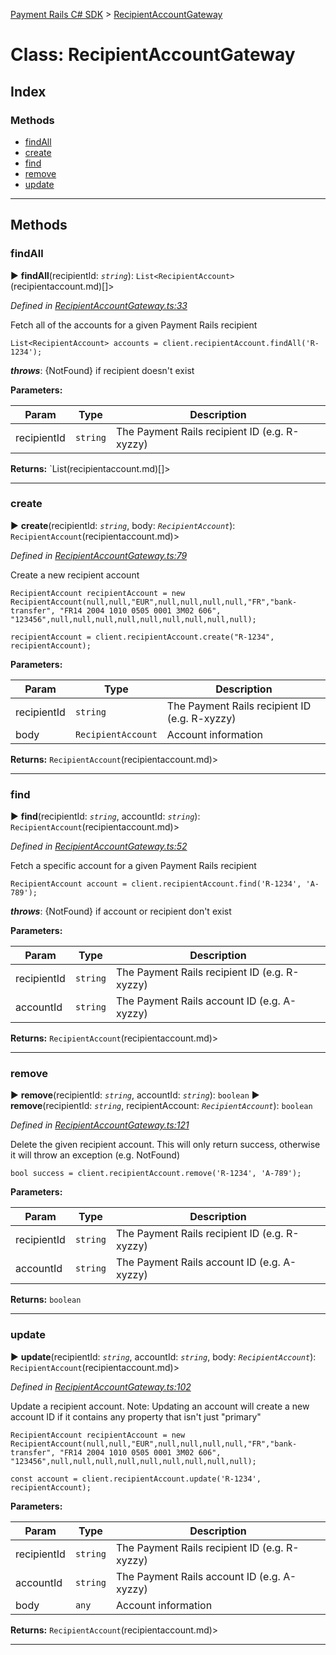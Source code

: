 [Payment Rails C# SDK](../README.md) > [RecipientAccountGateway](../classes/recipientaccountgateway.md)



# Class: RecipientAccountGateway

## Index

### Methods

* [findAll](recipientaccountgateway.md#findAll)
* [create](recipientaccountgateway.md#create)
* [find](recipientaccountgateway.md#find)
* [remove](recipientaccountgateway.md#remove)
* [update](recipientaccountgateway.md#update)



---


## Methods
<a id="findAll"></a>

###  findAll

► **findAll**(recipientId: *`string`*): `List<RecipientAccount>`(recipientaccount.md)[]>



*Defined in [RecipientAccountGateway.ts:33](https://github.com/PaymentRails/paymentrails_dotnet/tree/master/paymentrails/PaymentRails_RecipientAccountGateway.cs#L33)*



Fetch all of the accounts for a given Payment Rails recipient

    List<RecipientAccount> accounts = client.recipientAccount.findAll('R-1234');
*__throws__*: {NotFound} if recipient doesn't exist



**Parameters:**

| Param | Type | Description |
| ------ | ------ | ------ |
| recipientId | `string`   |  The Payment Rails recipient ID (e.g. R-xyzzy) |





**Returns:** `List<RecipientAccount>(recipientaccount.md)[]>





___

<a id="create"></a>

###  create

► **create**(recipientId: *`string`*, body: *`RecipientAccount`*): `RecipientAccount`(recipientaccount.md)>



*Defined in [RecipientAccountGateway.ts:79](https://github.com/PaymentRails/paymentrails_dotnet/tree/master/paymentrails/PaymentRails_RecipientAccountGateway.cs#L79)*



Create a new recipient account

    RecipientAccount recipientAccount = new RecipientAccount(null,null,"EUR",null,null,null,null,"FR","bank-transfer", "FR14 2004 1010 0505 0001 3M02 606", "123456",null,null,null,null,null,null,null,null,null);

    recipientAccount = client.recipientAccount.create("R-1234", recipientAccount);



**Parameters:**

| Param | Type | Description |
| ------ | ------ | ------ |
| recipientId | `string`   |  The Payment Rails recipient ID (e.g. R-xyzzy) |
| body | `RecipientAccount`   |  Account information |





**Returns:** `RecipientAccount`(recipientaccount.md)>





___

<a id="find"></a>

###  find

► **find**(recipientId: *`string`*, accountId: *`string`*): `RecipientAccount`(recipientaccount.md)>



*Defined in [RecipientAccountGateway.ts:52](https://github.com/PaymentRails/paymentrails_dotnet/tree/master/paymentrails/PaymentRails_RecipientAccountGateway.cs#L52)*



Fetch a specific account for a given Payment Rails recipient

    RecipientAccount account = client.recipientAccount.find('R-1234', 'A-789');
*__throws__*: {NotFound} if account or recipient don't exist



**Parameters:**

| Param | Type | Description |
| ------ | ------ | ------ |
| recipientId | `string`   |  The Payment Rails recipient ID (e.g. R-xyzzy) |
| accountId | `string`   |  The Payment Rails account ID (e.g. A-xyzzy) |





**Returns:** `RecipientAccount`(recipientaccount.md)>





___

<a id="remove"></a>

###  remove

► **remove**(recipientId: *`string`*, accountId: *`string`*): `boolean`
► **remove**(recipientId: *`string`*, recipientAccount: *`RecipientAccount`*): `boolean`


*Defined in [RecipientAccountGateway.ts:121](https://github.com/PaymentRails/paymentrails_dotnet/tree/master/paymentrails/PaymentRails_RecipientAccountGateway.cs#L121)*



Delete the given recipient account. This will only return success, otherwise it will throw an exception (e.g. NotFound)

    bool success = client.recipientAccount.remove('R-1234', 'A-789');


**Parameters:**

| Param | Type | Description |
| ------ | ------ | ------ |
| recipientId | `string`   |  The Payment Rails recipient ID (e.g. R-xyzzy) |
| accountId | `string`   |  The Payment Rails account ID (e.g. A-xyzzy) |





**Returns:** `boolean`





___

<a id="update"></a>

###  update

► **update**(recipientId: *`string`*, accountId: *`string`*, body: *`RecipientAccount`*): `RecipientAccount`(recipientaccount.md)>



*Defined in [RecipientAccountGateway.ts:102](https://github.com/PaymentRails/paymentrails_dotnet/tree/master/paymentrails/PaymentRails_RecipientAccountGateway.cs#L102)*



Update a recipient account. Note: Updating an account will create a new account ID if it contains any property that isn't just "primary"

    RecipientAccount recipientAccount = new RecipientAccount(null,null,"EUR",null,null,null,null,"FR","bank-transfer", "FR14 2004 1010 0505 0001 3M02 606", "123456",null,null,null,null,null,null,null,null,null);

    const account = client.recipientAccount.update('R-1234', recipientAccount);


**Parameters:**

| Param | Type | Description |
| ------ | ------ | ------ |
| recipientId | `string`   |  The Payment Rails recipient ID (e.g. R-xyzzy) |
| accountId | `string`   |  The Payment Rails account ID (e.g. A-xyzzy) |
| body | `any`   |  Account information |





**Returns:** `RecipientAccount`(recipientaccount.md)>





___


